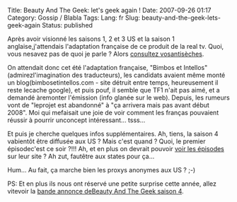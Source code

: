 Title: Beauty And The Geek: let's geek again !
Date: 2007-09-26 01:17
Category: Gossip / Blabla
Tags:
Lang: fr
Slug: beauty-and-the-geek-lets-geek-again
Status: published

Après avoir visionné les saisons 1, 2 et 3 US et la saison 1 anglaise,j'attendais l'adaptation française de ce produit de la real tv. Quoi, vous nesavez pas de quoi je parle ? Alors [consultez vosantisèches](http://blog.freeside.fr/post/2007/03/08/Culture-Geek).  
  
On attendait donc cet été l'adaptation française, "Bimbos et Intellos" (admirezl'imagination des traducteurs), les candidats avaient même monté un blog(bimbosetintellos.com - site détruit entre temps, heureusement il reste lecache google), et puis pouf, il semble que TF1 n'ait pas aimé, et a demandé àremonter l'émission (info glanée sur le web). Depuis, les rumeurs vont de "leprojet est abandonné" à "ça arrivera mais pas avant début 2008". Moi qui mefaisait une joie de voir comment les franças pouvaient réussir à pourrir unconcept intéressant... tsss...  
  
Et puis je cherche quelques infos supplémentaires. Ah, tiens, la saison 4 vabientôt être diffusée aux US ? Mais c'est quand ? Quoi, le premier épisodec'est ce soir ?!!! Ah, et en plus on devrait pouvoir [voir les épisodes](http://video.cwtv.com/) sur leur site ? Ah zut, fautêtre aux states pour ça...  
  
Hum... Au fait, ça marche bien les proxys anonymes aux US ? ;-)  
  
PS: Et en plus ils nous ont réservé une petite surprise cette année, allez vitevoir la [bande annonce deBeauty And The Geek saison 4](http://cwtv.com/shows/beauty-and-the-geek/).

